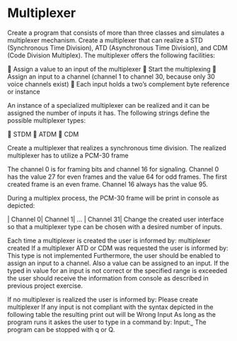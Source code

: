 # Multiplexer
Create a program that consists of more than three classes and simulates a multiplexer mechanism.
Create a multiplexer that can realize a STD (Synchronous Time Division), ATD (Asynchronous Time
Division), and CDM (Code Division Multiplex). The multiplexer offers the following facilities:

 Assign a value to an input of the multiplexer
 Start the multiplexing
 Assign an input to a channel (channel 1 to channel 30, because only 30 voice channels exist)
 Each input holds a two’s complement byte reference or instance

An instance of a specialized multiplexer can be realized and it can be assigned the number of inputs it
has. The following strings define the possible multiplexer types:

 STDM
 ATDM
 CDM

Create a multiplexer that realizes a synchronous time division. The realized multiplexer has to utilize
a PCM-30 frame

The channel 0 is for framing bits and channel 16 for signaling. Channel 0 has the value 27 for even
frames and the value 64 for odd frames. The first created frame is an even frame. Channel 16 always
has the value 95.

During a multiplex process, the PCM-30 frame will be print in console as depicted:

|<value> Channel 0|<value> Channel 1| … |<value> Channel 31|
Change the created user interface so that a multiplexer type can be chosen with a desired number of
inputs. 
  
  Each time a multiplexer is created the user is informed by:
<type> multiplexer created
If a multiplexer ATD or CDM was requested the user is informed by:
This type is not implemented
Furthermore, the user should be enabled to assign an input to a channel. Also a value can be
assigned to an input. If the typed in value for an input is not correct or the specified range is
exceeded the user should receive the information from console as described in previous project
exercise.
  
  If no multiplexer is realized the user is informed by: Please create multiplexer
If any input is not compliant with the syntax depicted in the following table the resulting print out
will be Wrong Input
As long as the program runs it askes the user to type in a command by: Input:˽
The program can be stopped with q or Q.
